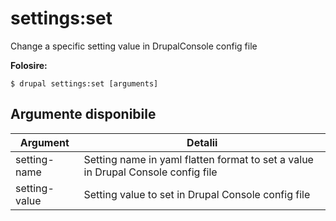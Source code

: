 # settings:set
Change a specific setting value in DrupalConsole config file

**Folosire:**
```
$ drupal settings:set [arguments]
```

## Argumente disponibile
Argument | Detalii
---------|-------------
setting-name | Setting name in yaml flatten format to set a value in Drupal Console config file
setting-value | Setting value to set in Drupal Console config file

